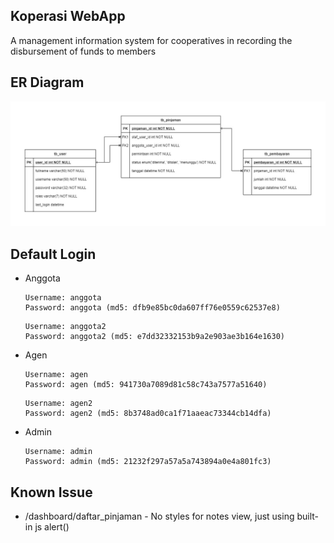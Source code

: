 ## Koperasi WebApp
A management information system for cooperatives in recording the disbursement of funds to members

## ER Diagram

![ERD Graph](public/ER%20Diagram.jpg)

## Default Login
- Anggota 
	
	```
	Username: anggota
	Password: anggota (md5: dfb9e85bc0da607ff76e0559c62537e8)
	```
	```
	Username: anggota2
	Password: anggota2 (md5: e7dd32332153b9a2e903ae3b164e1630)
	```

- Agen 

	```
	Username: agen
	Password: agen (md5: 941730a7089d81c58c743a7577a51640)
	```
	```
	Username: agen2
	Password: agen2 (md5: 8b3748ad0ca1f71aaeac73344cb14dfa)
	```

- Admin 
	
	```
	Username: admin
	Password: admin (md5: 21232f297a57a5a743894a0e4a801fc3)
	```

## Known Issue
- /dashboard/daftar_pinjaman - No styles for notes view, just using built-in js alert()
